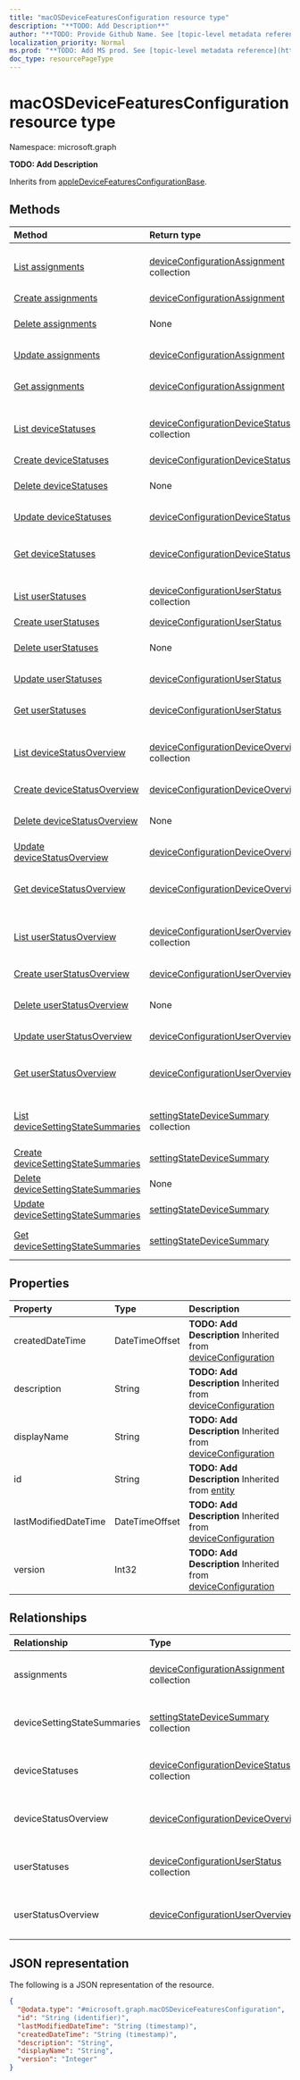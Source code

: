 ```yaml
---
title: "macOSDeviceFeaturesConfiguration resource type"
description: "**TODO: Add Description**"
author: "**TODO: Provide Github Name. See [topic-level metadata reference](https://msgo.azurewebsites.net/add/document/guidelines/metadata.html#topic-level-metadata)**"
localization_priority: Normal
ms.prod: "**TODO: Add MS prod. See [topic-level metadata reference](https://msgo.azurewebsites.net/add/document/guidelines/metadata.html#topic-level-metadata)**"
doc_type: resourcePageType
---
```


# macOSDeviceFeaturesConfiguration resource type


Namespace: microsoft.graph

**TODO: Add Description**


Inherits from [appleDeviceFeaturesConfigurationBase](../resources/appledevicefeaturesconfigurationbase.md).

## Methods
|Method|Return type|Description|
|:---|:---|:---|
|[List assignments](../api/macosdevicefeaturesconfiguration-list-assignments.md)|[deviceConfigurationAssignment](../resources/intune-deviceconfigurationassignment.md) collection|Get the deviceConfigurationAssignments from the assignments navigation property.|
|[Create assignments](../api/macosdevicefeaturesconfiguration-post-assignments.md)|[deviceConfigurationAssignment](../resources/intune-deviceconfigurationassignment.md)|Create a new assignments object.|
|[Delete assignments](../api/macosdevicefeaturesconfiguration-delete-assignments.md)|None|Delete a [deviceConfigurationAssignment](../resources/intune-deviceconfigurationassignment.md) object.|
|[Update assignments](../api/macosdevicefeaturesconfiguration-update-assignments.md)|[deviceConfigurationAssignment](../resources/intune-deviceconfigurationassignment.md)|Update the properties of an assignments object.|
|[Get assignments](../api/macosdevicefeaturesconfiguration-get-deviceconfigurationassignment.md)|[deviceConfigurationAssignment](../resources/intune-deviceconfigurationassignment.md)|Read the properties and relationships of a [deviceConfigurationAssignment](../resources/intune-deviceconfigurationassignment.md) object.|
|[List deviceStatuses](../api/macosdevicefeaturesconfiguration-list-devicestatuses.md)|[deviceConfigurationDeviceStatus](../resources/intune-deviceconfigurationdevicestatus.md) collection|Get the deviceConfigurationDeviceStatus from the deviceStatuses navigation property.|
|[Create deviceStatuses](../api/macosdevicefeaturesconfiguration-post-devicestatuses.md)|[deviceConfigurationDeviceStatus](../resources/intune-deviceconfigurationdevicestatus.md)|Create a new deviceStatuses object.|
|[Delete deviceStatuses](../api/macosdevicefeaturesconfiguration-delete-devicestatuses.md)|None|Delete a [deviceConfigurationDeviceStatus](../resources/intune-deviceconfigurationdevicestatus.md) object.|
|[Update deviceStatuses](../api/macosdevicefeaturesconfiguration-update-devicestatuses.md)|[deviceConfigurationDeviceStatus](../resources/intune-deviceconfigurationdevicestatus.md)|Update the properties of a deviceStatuses object.|
|[Get deviceStatuses](../api/macosdevicefeaturesconfiguration-get-deviceconfigurationdevicestatus.md)|[deviceConfigurationDeviceStatus](../resources/intune-deviceconfigurationdevicestatus.md)|Read the properties and relationships of a [deviceConfigurationDeviceStatus](../resources/intune-deviceconfigurationdevicestatus.md) object.|
|[List userStatuses](../api/macosdevicefeaturesconfiguration-list-userstatuses.md)|[deviceConfigurationUserStatus](../resources/intune-deviceconfigurationuserstatus.md) collection|Get the deviceConfigurationUserStatus from the userStatuses navigation property.|
|[Create userStatuses](../api/macosdevicefeaturesconfiguration-post-userstatuses.md)|[deviceConfigurationUserStatus](../resources/intune-deviceconfigurationuserstatus.md)|Create a new userStatuses object.|
|[Delete userStatuses](../api/macosdevicefeaturesconfiguration-delete-userstatuses.md)|None|Delete a [deviceConfigurationUserStatus](../resources/intune-deviceconfigurationuserstatus.md) object.|
|[Update userStatuses](../api/macosdevicefeaturesconfiguration-update-userstatuses.md)|[deviceConfigurationUserStatus](../resources/intune-deviceconfigurationuserstatus.md)|Update the properties of a userStatuses object.|
|[Get userStatuses](../api/macosdevicefeaturesconfiguration-get-deviceconfigurationuserstatus.md)|[deviceConfigurationUserStatus](../resources/intune-deviceconfigurationuserstatus.md)|Read the properties and relationships of a [deviceConfigurationUserStatus](../resources/intune-deviceconfigurationuserstatus.md) object.|
|[List deviceStatusOverview](../api/macosdevicefeaturesconfiguration-list-devicestatusoverview.md)|[deviceConfigurationDeviceOverview](../resources/intune-deviceconfigurationdeviceoverview.md) collection|Get the deviceConfigurationDeviceOverviews from the deviceStatusOverview navigation property.|
|[Create deviceStatusOverview](../api/macosdevicefeaturesconfiguration-post-devicestatusoverview.md)|[deviceConfigurationDeviceOverview](../resources/intune-deviceconfigurationdeviceoverview.md)|Create a new deviceStatusOverview object.|
|[Delete deviceStatusOverview](../api/macosdevicefeaturesconfiguration-delete-devicestatusoverview.md)|None|Delete a [deviceConfigurationDeviceOverview](../resources/intune-deviceconfigurationdeviceoverview.md) object.|
|[Update deviceStatusOverview](../api/macosdevicefeaturesconfiguration-update-devicestatusoverview.md)|[deviceConfigurationDeviceOverview](../resources/intune-deviceconfigurationdeviceoverview.md)|Update the properties of a deviceStatusOverview object.|
|[Get deviceStatusOverview](../api/macosdevicefeaturesconfiguration-get-deviceconfigurationdeviceoverview.md)|[deviceConfigurationDeviceOverview](../resources/intune-deviceconfigurationdeviceoverview.md)|Read the properties and relationships of a [deviceConfigurationDeviceOverview](../resources/intune-deviceconfigurationdeviceoverview.md) object.|
|[List userStatusOverview](../api/macosdevicefeaturesconfiguration-list-userstatusoverview.md)|[deviceConfigurationUserOverview](../resources/intune-deviceconfigurationuseroverview.md) collection|Get the deviceConfigurationUserOverviews from the userStatusOverview navigation property.|
|[Create userStatusOverview](../api/macosdevicefeaturesconfiguration-post-userstatusoverview.md)|[deviceConfigurationUserOverview](../resources/intune-deviceconfigurationuseroverview.md)|Create a new userStatusOverview object.|
|[Delete userStatusOverview](../api/macosdevicefeaturesconfiguration-delete-userstatusoverview.md)|None|Delete a [deviceConfigurationUserOverview](../resources/intune-deviceconfigurationuseroverview.md) object.|
|[Update userStatusOverview](../api/macosdevicefeaturesconfiguration-update-userstatusoverview.md)|[deviceConfigurationUserOverview](../resources/intune-deviceconfigurationuseroverview.md)|Update the properties of a userStatusOverview object.|
|[Get userStatusOverview](../api/macosdevicefeaturesconfiguration-get-deviceconfigurationuseroverview.md)|[deviceConfigurationUserOverview](../resources/intune-deviceconfigurationuseroverview.md)|Read the properties and relationships of a [deviceConfigurationUserOverview](../resources/intune-deviceconfigurationuseroverview.md) object.|
|[List deviceSettingStateSummaries](../api/macosdevicefeaturesconfiguration-list-devicesettingstatesummaries.md)|[settingStateDeviceSummary](../resources/intune-settingstatedevicesummary.md) collection|Get the settingStateDeviceSummaries from the deviceSettingStateSummaries navigation property.|
|[Create deviceSettingStateSummaries](../api/macosdevicefeaturesconfiguration-post-devicesettingstatesummaries.md)|[settingStateDeviceSummary](../resources/intune-settingstatedevicesummary.md)|Create a new deviceSettingStateSummaries object.|
|[Delete deviceSettingStateSummaries](../api/macosdevicefeaturesconfiguration-delete-devicesettingstatesummaries.md)|None|Delete a [settingStateDeviceSummary](../resources/intune-settingstatedevicesummary.md) object.|
|[Update deviceSettingStateSummaries](../api/macosdevicefeaturesconfiguration-update-devicesettingstatesummaries.md)|[settingStateDeviceSummary](../resources/intune-settingstatedevicesummary.md)|Update the properties of a deviceSettingStateSummaries object.|
|[Get deviceSettingStateSummaries](../api/macosdevicefeaturesconfiguration-get-settingstatedevicesummary.md)|[settingStateDeviceSummary](../resources/intune-settingstatedevicesummary.md)|Read the properties and relationships of a [settingStateDeviceSummary](../resources/intune-settingstatedevicesummary.md) object.|

## Properties
|Property|Type|Description|
|:---|:---|:---|
|createdDateTime|DateTimeOffset|**TODO: Add Description** Inherited from [deviceConfiguration](../resources/intune-deviceconfiguration.md)|
|description|String|**TODO: Add Description** Inherited from [deviceConfiguration](../resources/intune-deviceconfiguration.md)|
|displayName|String|**TODO: Add Description** Inherited from [deviceConfiguration](../resources/intune-deviceconfiguration.md)|
|id|String|**TODO: Add Description** Inherited from [entity](../resources/entity.md)|
|lastModifiedDateTime|DateTimeOffset|**TODO: Add Description** Inherited from [deviceConfiguration](../resources/intune-deviceconfiguration.md)|
|version|Int32|**TODO: Add Description** Inherited from [deviceConfiguration](../resources/intune-deviceconfiguration.md)|

## Relationships
|Relationship|Type|Description|
|:---|:---|:---|
|assignments|[deviceConfigurationAssignment](../resources/intune-deviceconfigurationassignment.md) collection|**TODO: Add Description** Inherited from [deviceConfiguration](../resources/deviceconfiguration.md)|
|deviceSettingStateSummaries|[settingStateDeviceSummary](../resources/intune-settingstatedevicesummary.md) collection|**TODO: Add Description** Inherited from [deviceConfiguration](../resources/deviceconfiguration.md)|
|deviceStatuses|[deviceConfigurationDeviceStatus](../resources/intune-deviceconfigurationdevicestatus.md) collection|**TODO: Add Description** Inherited from [deviceConfiguration](../resources/deviceconfiguration.md)|
|deviceStatusOverview|[deviceConfigurationDeviceOverview](../resources/intune-deviceconfigurationdeviceoverview.md)|**TODO: Add Description** Inherited from [deviceConfiguration](../resources/deviceconfiguration.md)|
|userStatuses|[deviceConfigurationUserStatus](../resources/intune-deviceconfigurationuserstatus.md) collection|**TODO: Add Description** Inherited from [deviceConfiguration](../resources/deviceconfiguration.md)|
|userStatusOverview|[deviceConfigurationUserOverview](../resources/intune-deviceconfigurationuseroverview.md)|**TODO: Add Description** Inherited from [deviceConfiguration](../resources/deviceconfiguration.md)|

## JSON representation
The following is a JSON representation of the resource.
<!-- {
  "blockType": "resource",
  "keyProperty": "id",
  "@odata.type": "microsoft.graph.macOSDeviceFeaturesConfiguration",
  "baseType": "microsoft.graph.appleDeviceFeaturesConfigurationBase",
  "openType": false
}
-->
``` json
{
  "@odata.type": "#microsoft.graph.macOSDeviceFeaturesConfiguration",
  "id": "String (identifier)",
  "lastModifiedDateTime": "String (timestamp)",
  "createdDateTime": "String (timestamp)",
  "description": "String",
  "displayName": "String",
  "version": "Integer"
}
```

